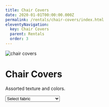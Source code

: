 ```yaml
---
title: Chair Covers
date: 2020-01-01T00:00:00.000Z
permalink: /rentals/chair-covers/index.html
eleventyNavigation:
  key: Chair Covers
  parent: Rentals
  order: 3
---
```


<img class="photo fullwidth" src="/static/img/chair-covers-1400.jpg" alt="chair covers">

# Chair Covers

Assorted texture and colors.
  
<form id="chair-covers-select">
<select id="chair-covers" name="chair-covers">
	<option value="">Select fabric</option>
	<option value="spandex-rouched">Spandex Rouched</option>
	<option value="spandex-fitted">Spandex Fitted</option>
	<option value="universal-wrap">Universal Wrap Lamoure</option>
</select>
</form>

<p>
<div id="results"></div>
</p>